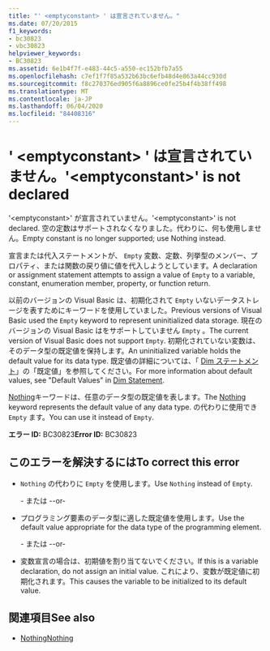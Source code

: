 ```yaml
---
title: "' <emptyconstant> ' は宣言されていません。"
ms.date: 07/20/2015
f1_keywords:
- bc30823
- vbc30823
helpviewer_keywords:
- BC30823
ms.assetid: 6e1b4f7f-e483-44c5-a550-ec152bfb7a55
ms.openlocfilehash: c7ef1f7f85a532b63bc6efb48d4e863a44cc930d
ms.sourcegitcommit: f8c270376ed905f6a8896ce0fe25b4f4b38ff498
ms.translationtype: MT
ms.contentlocale: ja-JP
ms.lasthandoff: 06/04/2020
ms.locfileid: "84408316"
---
```

# <a name="emptyconstant-is-not-declared"></a><span data-ttu-id="26cfb-102">' \<emptyconstant> ' は宣言されていません。</span><span class="sxs-lookup"><span data-stu-id="26cfb-102">'\<emptyconstant>' is not declared</span></span>
<span data-ttu-id="26cfb-103">'\<emptyconstant>' が宣言されていません。</span><span class="sxs-lookup"><span data-stu-id="26cfb-103">'\<emptyconstant>' is not declared.</span></span> <span data-ttu-id="26cfb-104">空の定数はサポートされなくなりました。代わりに、何も使用しません。</span><span class="sxs-lookup"><span data-stu-id="26cfb-104">Empty constant is no longer supported; use Nothing instead.</span></span>  
  
 <span data-ttu-id="26cfb-105">宣言または代入ステートメントが、 `Empty` 変数、定数、列挙型のメンバー、プロパティ、または関数の戻り値に値を代入しようとしています。</span><span class="sxs-lookup"><span data-stu-id="26cfb-105">A declaration or assignment statement attempts to assign a value of `Empty` to a variable, constant, enumeration member, property, or function return.</span></span>  
  
 <span data-ttu-id="26cfb-106">以前のバージョンの Visual Basic は、初期化されて `Empty` いないデータストレージを表すためにキーワードを使用していました。</span><span class="sxs-lookup"><span data-stu-id="26cfb-106">Previous versions of Visual Basic used the `Empty` keyword to represent uninitialized data storage.</span></span> <span data-ttu-id="26cfb-107">現在のバージョンの Visual Basic はをサポートしていません `Empty` 。</span><span class="sxs-lookup"><span data-stu-id="26cfb-107">The current version of Visual Basic does not support `Empty`.</span></span> <span data-ttu-id="26cfb-108">初期化されていない変数は、そのデータ型の既定値を保持します。</span><span class="sxs-lookup"><span data-stu-id="26cfb-108">An uninitialized variable holds the default value for its data type.</span></span> <span data-ttu-id="26cfb-109">既定値の詳細については、「 [Dim ステートメント](../language-reference/statements/dim-statement.md)」の「既定値」を参照してください。</span><span class="sxs-lookup"><span data-stu-id="26cfb-109">For more information about default values, see "Default Values" in [Dim Statement](../language-reference/statements/dim-statement.md).</span></span>  
  
 <span data-ttu-id="26cfb-110">[Nothing](../language-reference/nothing.md)キーワードは、任意のデータ型の既定値を表します。</span><span class="sxs-lookup"><span data-stu-id="26cfb-110">The [Nothing](../language-reference/nothing.md) keyword represents the default value of any data type.</span></span> <span data-ttu-id="26cfb-111">の代わりに使用でき `Empty` ます。</span><span class="sxs-lookup"><span data-stu-id="26cfb-111">You can use it instead of `Empty`.</span></span>  
  
 <span data-ttu-id="26cfb-112">**エラー ID:** BC30823</span><span class="sxs-lookup"><span data-stu-id="26cfb-112">**Error ID:** BC30823</span></span>  
  
## <a name="to-correct-this-error"></a><span data-ttu-id="26cfb-113">このエラーを解決するには</span><span class="sxs-lookup"><span data-stu-id="26cfb-113">To correct this error</span></span>  
  
- <span data-ttu-id="26cfb-114">`Nothing` の代わりに `Empty` を使用します。</span><span class="sxs-lookup"><span data-stu-id="26cfb-114">Use `Nothing` instead of `Empty`.</span></span>  
  
     <span data-ttu-id="26cfb-115">\- または -</span><span class="sxs-lookup"><span data-stu-id="26cfb-115">-or-</span></span>  
  
- <span data-ttu-id="26cfb-116">プログラミング要素のデータ型に適した既定値を使用します。</span><span class="sxs-lookup"><span data-stu-id="26cfb-116">Use the default value appropriate for the data type of the programming element.</span></span>  
  
     <span data-ttu-id="26cfb-117">\- または -</span><span class="sxs-lookup"><span data-stu-id="26cfb-117">-or-</span></span>  
  
- <span data-ttu-id="26cfb-118">変数宣言の場合は、初期値を割り当てないでください。</span><span class="sxs-lookup"><span data-stu-id="26cfb-118">If this is a variable declaration, do not assign an initial value.</span></span> <span data-ttu-id="26cfb-119">これにより、変数が既定値に初期化されます。</span><span class="sxs-lookup"><span data-stu-id="26cfb-119">This causes the variable to be initialized to its default value.</span></span>  
  
## <a name="see-also"></a><span data-ttu-id="26cfb-120">関連項目</span><span class="sxs-lookup"><span data-stu-id="26cfb-120">See also</span></span>

- [<span data-ttu-id="26cfb-121">Nothing</span><span class="sxs-lookup"><span data-stu-id="26cfb-121">Nothing</span></span>](../language-reference/nothing.md)
